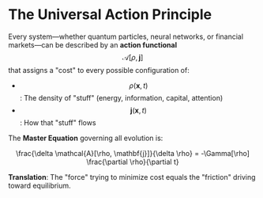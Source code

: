 # The Universal Action Principle

Every system—whether quantum particles, neural networks, or financial markets—can be described by an **action functional** $$\mathcal{A}[\rho, \mathbf{j}]$$ that assigns a "cost" to every possible configuration of:

* $$\rho(\mathbf{x}, t)$$: The density of "stuff" (energy, information, capital, attention)
* $$\mathbf{j}(\mathbf{x}, t)$$: How that "stuff" flows

The **Master Equation** governing all evolution is:

<p align="center"><span class="math">\frac{\delta \mathcal{A}[\rho, \mathbf{j}]}{\delta \rho} = -\Gamma[\rho] \frac{\partial \rho}{\partial t}</span>​​</p>

**Translation**: The "force" trying to minimize cost equals the "friction" driving toward equilibrium.
